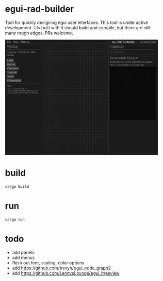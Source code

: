 # egui-rad-builder
Tool for quickly designing egui user interfaces.  This tool is under active development.  UIs built with it should build and compile, but there are still many rough edges.  PRs welcome.

![egui RAD builder screenshot](doc/screenshot.png)

# build
```shell
cargo build
```

# run
```shell
cargo run
```

# todo
- add panels
- add menus
- flesh out font, scaling, color options
- add https://github.com/trevyn/egui_node_graph2
- add https://github.com/LennysLounge/egui_ltreeview

